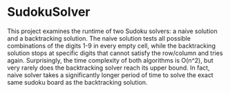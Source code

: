 # SudokuSolver
This project examines the runtime of two Sudoku solvers: a naive solution and a backtracking solution. The naive solution tests all possible combinations of the digits 1-9 in every empty cell, while the backtracking solution stops at specific digits that cannot satisfy the row/column and tries again. Surprisingly, the time complexity of both algorithms is O(n^2), but very rarely does the backtracking solver reach its upper bound. In fact, naive solver takes a significantly longer period of time to solve the exact same sudoku board as the backtracking solution.
